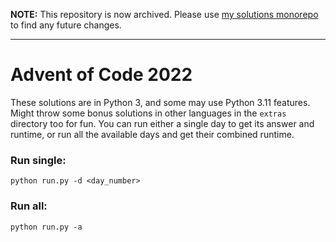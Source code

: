**NOTE:** This repository is now archived. Please use [my solutions monorepo](https://github.com/sfmalloy/advent-of-code) to find any future changes.
___

# Advent of Code 2022

These solutions are in Python 3, and some may use Python 3.11 features. Might throw some bonus solutions in other languages in the `extras` directory too for fun. You can run either a single day to get its answer and runtime, or run all the available days and get their combined runtime.

### Run single:
```
python run.py -d <day_number>
```

### Run all:
```
python run.py -a
```
